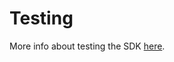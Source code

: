 # Testing

More info about testing the SDK [here](https://support.appsflyer.com/hc/en-us/articles/360001559405-Test-mobile-SDK-integration-with-the-app#introduction).